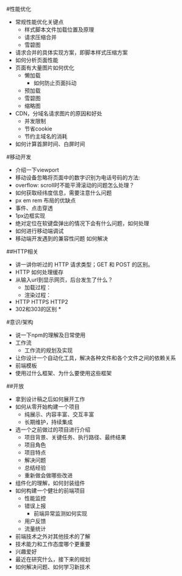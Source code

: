 #性能优化
+ 常规性能优化关键点
    * 样式脚本文件加载位置及原理
    * 请求压缩合并
    * 雪碧图
+ 请求合并的具体实现方案，即脚本样式压缩方案
+ 如何分析页面性能
+ 页面有大量图片如何优化
    * 懒加载
        - 如何防止页面抖动
    * 预加载
    * 雪碧图
    * 缩略图
+ CDN，分域名请求图片的原因和好处
    * 并发限制
    * 节省cookie
    * 节约主域名的消耗
+ 如何计算首屏时间、白屏时间

#移动开发
+ 介绍一下viewport
+ 移动设备忽略将页面中的数字识别为电话号码的方法:<meta name = "format-detection" content = "telephone=no">  
+ overflow: scroll时不能平滑滚动的问题怎么处理？
+ 如何获取经纬度信息，需要注意什么问题
+ px em rem 布局的优缺点
+ 事件、点击穿透
+ 1px边框实现
+ 绝对定位在软键盘弹出的情况下会有什么问题，如何处理
+ 如何进行移动端调试
+ 移动端开发遇到的兼容性问题 如何解决


##HTTP相关
+ 讲一讲你听过的 HTTP 请求类型；GET 和 POST 的区别。
+ HTTP 如何处理缓存
+ 从输入url到显示网页，后台发生了什么？
    * 加载过程：
    * 渲染过程：
+ HTTP HTTPS HTTP2
+ 302和303的区别
    * 

#意识/架构
+ 说一下npm的理解及日常使用
+ 工作流
    * 工作流的规划及实现
+ 让你设计一个自动化工具，解决各种文件和各个文件之间的依赖关系
+ 前端模板
+ 使用过什么框架、为什么要使用这些框架


##开放
+ 拿到设计稿之后如何展开工作
+ 如何从零开始构建一个项目
    * 纯展示、内容丰富、交互丰富
    * 长期维护，持续集成
+ 选一个之前做过的项目进行介绍
    * 项目背景、关键任务、执行路径、最终结果
    * 项目角色
    * 项目特点
    * 解决问题
    * 总结经验
    * 重新做会做哪些改进
+ 组件化的理解，如何封装组件
+ 如何构建一个健壮的前端项目
    * 性能监控
    * 错误上报
        - 前端异常监测如何实现
    * 用户反馈
    * 流量统计
+ 前端技术之外对其他技术的了解
+ 技术能力和工作态度哪个更重要
+ 兴趣爱好
+ 最近在研究什么，接下来的规划
+ 如何解决问题、如何学习新技术








































